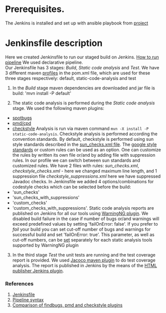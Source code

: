 # Prerequisites.
The Jenkins is installed and set up with ansible playbook from [project](https://github.com/Alliedium/awesome-jenkins/)

# Jenkinsfile description

Here we created Jenkinsfile to run our staged build on Jenkins. [How to run pipeline](https://www.jenkins.io/doc/book/pipeline/running-pipelines/)
We used declarative pipeline.  
Our Jenkinsfile has 3 stages: _Build_, _Static code analysis_ and _Test_. 
We have 3 different maven [profiles](https://maven.apache.org/guides/introduction/introduction-to-profiles.html) in the pom.xml file, which are used for these three stages respectively: default, static-code-analysis and test

1. In the _Build_ stage maven dependencies are downloaded and jar file is build: 'mvn install -P default'

2. The static code analysis is performed during the _Static code analysis_ stage.
  We used the following maven plugins:
*    [spotbugs](https://spotbugs.github.io/spotbugs-maven-plugin/)
*    [pmd/cpd](https://pmd.github.io/latest/pmd_userdocs_tools_maven.html)
*    [checkstyle](https://checkstyle.org/) 
  Analysis is run via maven command 
  `mvn -X install -P static-code-analysis`. 
Checkstyle analysis is performed according the convention standards. By default, checkstyle is performed using sun style standards described in the [sun_checks.xml file](https://github.com/checkstyle/checkstyle/blob/master/src/main/resources/sun_checks.xml). 
The [google style standards](https://github.com/checkstyle/checkstyle/blob/master/src/main/resources/google_checks.xml) or custom rules can be used as an option. 
One can customize the rules by written its own file or/and by adding file with suppression rules. 
In our profile we can switch between sun standards and customized rules. 
We have 2 files with rules: _sun_checks.xml_, _checkstyle_checks.xml_ - here we changed maximum line length,
and 1 suppression file  _checkstyle_suppressions.xml_ here we have suppressed Javadoc checks. 
In Jenkinsfile we added 4 options/combinations for codestyle checks which can be selected before the build: 
  * 'sun_checks'
  * 'sun_checks_with_suppressions'
  * 'custom_checks'
  * 'custom_checks_with_suppressions'.
Static code analysis reports are published on Jenkins for all our tools using [WarningNG plugin](https://plugins.jenkins.io/warnings-ng/). 
  We disabled build failure in the case if number of bugs or/and warnings will exceed predefined values by setting 'failOnError: false'.
  If you prefer to _fail_ your build you can set cut-off number of bugs and warnings for successful build and set 'failOnError: true'. 
  This parameter, as well as cut-off numbers, can be [set](https://www.jenkins.io/doc/pipeline/steps/warnings-ng/) separately for each static analysis tools supported by WarningNG plugin

3. In the third stage _Test_ the unit tests are running and the test coverage report is provided. 
We used [Jacoco maven plugin](https://www.eclemma.org/jacoco/trunk/doc/maven.html) to do test coverage analysis. 
The report is published in Jenkins by the means of the [HTML publisher Jenkins plugin](https://plugins.jenkins.io/htmlpublisher/).

### References
1. [Jenkinsfile](https://www.jenkins.io/doc/book/pipeline/jenkinsfile/)
2. [Pipeline syntax](https://www.jenkins.io/doc/book/pipeline/syntax/)
3. [Comparison of findbugs, pmd and checkstyle plugins](https://www.sw-engineering-candies.com/blog-1/comparison-of-findbugs-pmd-and-checkstyle)